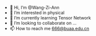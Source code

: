 - 👋 Hi, I’m @Wang-Zi-Ann
- 👀 I’m interested in physical
- 🌱 I’m currently learning Tensor Network
- 💞️ I’m looking to collaborate on ...
- 📫 How to reach me 666@buaa.edu.cn

<!---
Wang-Zi-Ann/Wang-Zi-Ann is a ✨ special ✨ repository because its `README.md` (this file) appears on your GitHub profile.
You can click the Preview link to take a look at your changes.
--->
